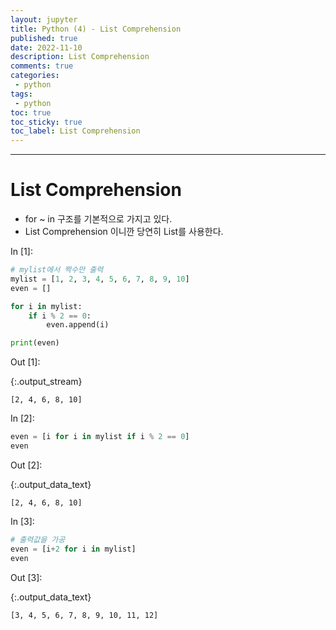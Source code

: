 ```yaml
---
layout: jupyter
title: Python (4) - List Comprehension
published: true
date: 2022-11-10
description: List Comprehension
comments: true
categories:
 - python
tags:
 - python
toc: true
toc_sticky: true
toc_label: List Comprehension
---
```

---
# List Comprehension

* for ~ in  구조를 기본적으로 가지고 있다.
* List Comprehension 이니깐 당연히 List를 사용한다.

<div class="in_prompt">
In&nbsp;[1]:
</div>

<div class="input_area" markdown="1">

```python
# mylist에서 짝수만 출력
mylist = [1, 2, 3, 4, 5, 6, 7, 8, 9, 10]
even = []

for i in mylist:
    if i % 2 == 0:
        even.append(i)

print(even)
```

</div>

<div class="output_prompt">
Out&nbsp;[1]:
</div>

{:.output_stream}

```
[2, 4, 6, 8, 10]

```

<div class="in_prompt">
In&nbsp;[2]:
</div>

<div class="input_area" markdown="1">

```python
even = [i for i in mylist if i % 2 == 0]
even
```

</div>

<div class="output_prompt">
Out&nbsp;[2]:
</div>




{:.output_data_text}

```
[2, 4, 6, 8, 10]
```



<div class="in_prompt">
In&nbsp;[3]:
</div>

<div class="input_area" markdown="1">

```python
# 출력값을 가공
even = [i+2 for i in mylist]
even
```

</div>

<div class="output_prompt">
Out&nbsp;[3]:
</div>




{:.output_data_text}

```
[3, 4, 5, 6, 7, 8, 9, 10, 11, 12]
```


